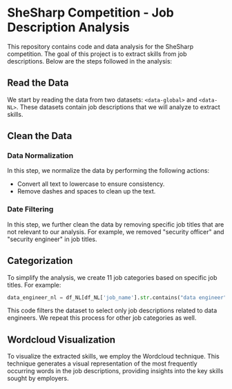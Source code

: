 # SheSharp Competition - Job Description Analysis

This repository contains code and data analysis for the SheSharp competition. The goal of this project is to extract skills from job descriptions. Below are the steps followed in the analysis:

## Read the Data
We start by reading the data from two datasets: `<data-global>` and `<data-NL>`. These datasets contain job descriptions that we will analyze to extract skills.

## Clean the Data
### Data Normalization
In this step, we normalize the data by performing the following actions:
- Convert all text to lowercase to ensure consistency.
- Remove dashes and spaces to clean up the text.

### Date Filtering
In this step, we further clean the data by removing specific job titles that are not relevant to our analysis. For example, we removed "security officer" and "security engineer" in job titles.

## Categorization
To simplify the analysis, we create 11 job categories based on specific job titles. For example:
```python
data_engineer_nl = df_NL[df_NL['job_name'].str.contains("data engineer")] 
```
This code filters the dataset to select only job descriptions related to data engineers. We repeat this process for other job categories as well.

## Wordcloud Visualization
To visualize the extracted skills, we employ the Wordcloud technique. This technique generates a visual representation of the most frequently occurring words in the job descriptions, providing insights into the key skills sought by employers.


